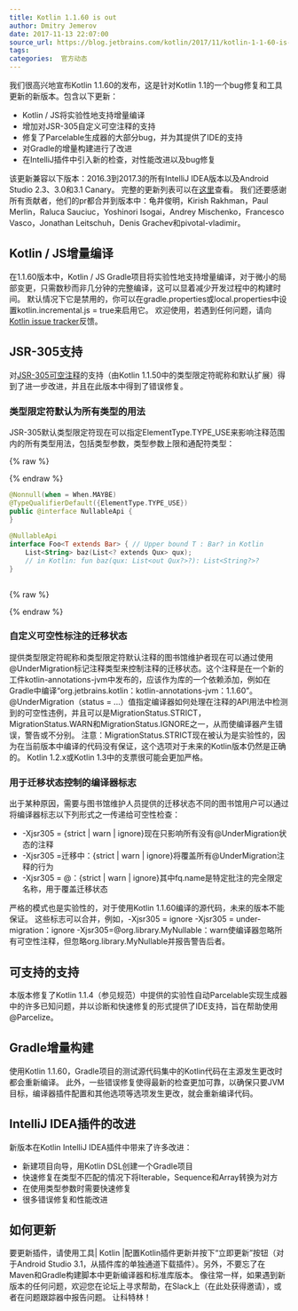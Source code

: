 ```yaml
---
title: Kotlin 1.1.60 is out
author: Dmitry Jemerov
date: 2017-11-13 22:07:00
source_url: https://blog.jetbrains.com/kotlin/2017/11/kotlin-1-1-60-is-out/
tags: 
categories:  官方动态
---
```


我们很高兴地宣布Kotlin 1.1.60的发布，这是针对Kotlin 1.1的一个bug修复和工具更新的新版本。包含以下更新：

* Kotlin / JS将实验性地支持增量编译
* 增加对JSR-305自定义可空注释的支持
* 修复了Parcelable生成器的大部分bug，并为其提供了IDE的支持
* 对Gradle的增量构建进行了改进
* 在IntelliJ插件中引入新的检查，对性能改进以及bug修复

该更新兼容以下版本：2016.3到2017.3的所有IntelliJ IDEA版本以及Android Studio 2.3、3.0和3.1 Canary。
完整的更新列表可以在[这里](https://github.com/JetBrains/kotlin/blob/1.1.60/ChangeLog.md)查看。
我们还要感谢所有贡献者，他们的pr都合并到版本中：龟井俊明，Kirish Rakhman，Paul Merlin，Raluca Sauciuc，Yoshinori Isogai，Andrey Mischenko，Francesco Vasco，Jonathan Leitschuh，Denis Grachev和pivotal-vladimir。

## Kotlin / JS增量编译

在1.1.60版本中，Kotlin / JS Gradle项目将实验性地支持增量编译，对于微小的局部变更，只需数秒而非几分钟的完整编译，这可以显着减少开发过程中的构建时间。
默认情况下它是禁用的，你可以在gradle.properties或local.properties中设置kotlin.incremental.js = true来启用它。
欢迎使用，若遇到任何问题，请向[Kotlin issue tracker](https://youtrack.jetbrains.com/oauth?state=%2Fissues%2FKT)反馈。
## JSR-305支持

对[JSR-305可空注释](https://kotlinlang.org/docs/reference/java-interop.html#jsr-305-support)的支持（由Kotlin 1.1.50中的类型限定符昵称和默认扩展）得到了进一步改进，并且在此版本中得到了错误修复。
### 类型限定符默认为所有类型的用法

JSR-305默认类型限定符现在可以指定ElementType.TYPE_USE来影响注释范围内的所有类型用法，包括类型参数，类型参数上限和通配符类型：

{% raw %}
<p></p>
{% endraw %}

```kotlin
@Nonnull(when = When.MAYBE)
@TypeQualifierDefault({ElementType.TYPE_USE})
public @interface NullableApi {
}
 
@NullableApi
interface Foo<T extends Bar> { // Upper bound T : Bar? in Kotlin
    List<String> baz(List<? extends Qux> qux);
    // in Kotlin: fun baz(qux: List<out Qux?>?): List<String?>?
}
 
```

{% raw %}
<p></p>
{% endraw %}

### 自定义可空性标注的迁移状态

提供类型限定符昵称和类型限定符默认注释的图书馆维护者现在可以通过使用@UnderMigration标记注释类型来控制注释的迁移状态。这个注释是在一个新的工件kotlin-annotations-jvm中发布的，应该作为库的一个依赖添加，例如在Gradle中编译“org.jetbrains.kotlin：kotlin-annotations-jvm：1.1.60”。
@UnderMigration（status = ...）值指定编译器如何处理在注释的API用法中检测到的可空性违例，并且可以是MigrationStatus.STRICT，MigrationStatus.WARN和MigrationStatus.IGNORE之一，从而使编译器产生错误，警告或不分别。
注意：MigrationStatus.STRICT现在被认为是实验性的，因为在当前版本中编译的代码没有保证，这个选项对于未来的Kotlin版本仍然是正确的。 Kotlin 1.2.x或Kotlin 1.3中的支票很可能会更加严格。
### 用于迁移状态控制的编译器标志

出于某种原因，需要与图书馆维护人员提供的迁移状态不同的图书馆用户可以通过将编译器标志以下列形式之一传递给可空性检查：

* -Xjsr305 = {strict | warn | ignore}现在只影响所有没有@UnderMigration状态的注释
* -Xjsr305 =迁移中：{strict | warn | ignore}将覆盖所有@UnderMigration注释的行为
* -Xjsr305 = @：{strict | warn | ignore}其中fq.name是特定批注的完全限定名称，用于覆盖迁移状态

严格的模式也是实验性的，对于使用Kotlin 1.1.60编译的源代码，未来的版本不能保证。
这些标志可以合并，例如，-Xjsr305 = ignore -Xjsr305 = under-migration：ignore -Xjsr305=@org.library.MyNullable：warn使编译器忽略所有可空性注释，但忽略org.library.MyNullable并报告警告后者。
## 可支持的支持

本版本修复了Kotlin 1.1.4（参见规范）中提供的实验性自动Parcelable实现生成器中的许多已知问题，并以诊断和快速修复的形式提供了IDE支持，旨在帮助使用@Parcelize。
## Gradle增量构建

使用Kotlin 1.1.60，Gradle项目的测试源代码集中的Kotlin代码在主源发生更改时都会重新编译。
此外，一些错误修复使得最新的检查更加可靠，以确保只要JVM目标，编译器插件配置和其他选项等选项发生更改，就会重新编译代码。
## IntelliJ IDEA插件的改进

新版本在Kotlin IntelliJ IDEA插件中带来了许多改进：

* 新建项目向导，用Kotlin DSL创建一个Gradle项目
* 快速修复在类型不匹配的情况下将Iterable，Sequence和Array转换为对方
* 在使用类型参数时需要快速修复
* 很多错误修复和性能改进

## 如何更新

要更新插件，请使用工具| Kotlin |配置Kotlin插件更新并按下“立即更新”按钮（对于Android Studio 3.1，从插件库的单独通道下载插件）。另外，不要忘了在Maven和Gradle构建脚本中更新编译器和标准库版本。
像往常一样，如果遇到新版本的任何问题，欢迎您在论坛上寻求帮助，在Slack上（在此处获得邀请），或者在问题跟踪器中报告问题。
让科特林！
